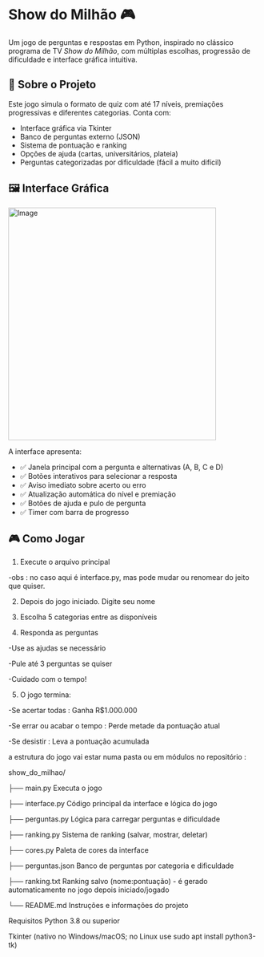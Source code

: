 # Show do Milhão 🎮

Um jogo de perguntas e respostas em Python, inspirado no clássico programa de TV *Show do Milhão*, com múltiplas escolhas, progressão de dificuldade e interface gráfica intuitiva.

## 📘 Sobre o Projeto

Este jogo simula o formato de quiz com até 17 níveis, premiações progressivas e diferentes categorias. Conta com:

- Interface gráfica via Tkinter
- Banco de perguntas externo (JSON)
- Sistema de pontuação e ranking
- Opções de ajuda (cartas, universitários, plateia)
- Perguntas categorizadas por dificuldade (fácil a muito difícil)

## 🖼 Interface Gráfica
<img width="415" height="464" alt="Image" src="https://github.com/user-attachments/assets/4db65b93-28ac-419d-8ae6-a90c3cc7c6ba" />

A interface apresenta:

- ✅ Janela principal com a pergunta e alternativas (A, B, C e D)
- ✅ Botões interativos para selecionar a resposta
- ✅ Aviso imediato sobre acerto ou erro
- ✅ Atualização automática do nível e premiação
- ✅ Botões de ajuda e pulo de pergunta
- ✅ Timer com barra de progresso

## 🎮 Como Jogar

1. Execute o arquivo principal

 -obs : no caso aqui é interface.py, mas pode mudar ou renomear do jeito que quiser. 

2. Depois do jogo iniciado. Digite seu nome

3. Escolha 5 categorias entre as disponíveis

4. Responda as perguntas

 -Use as ajudas se necessário

 -Pule até 3 perguntas se quiser

 -Cuidado com o tempo!

5. O jogo termina:

 -Se acertar todas : Ganha R$1.000.000

 -Se errar ou acabar o tempo : Perde metade da pontuação atual

 -Se desistir : Leva a pontuação acumulada

a estrutura do jogo vai estar numa pasta ou em módulos no repositório :

show_do_milhao/

├── main.py                Executa o jogo

├── interface.py           Código principal da interface e lógica do jogo

├── perguntas.py           Lógica para carregar perguntas e dificuldade

├── ranking.py             Sistema de ranking (salvar, mostrar, deletar)

├── cores.py               Paleta de cores da interface

├── perguntas.json         Banco de perguntas por categoria e dificuldade

├── ranking.txt            Ranking salvo (nome:pontuação) - é gerado automaticamente no jogo depois iniciado/jogado

└── README.md              Instruções e informações do projeto

Requisitos
Python 3.8 ou superior

Tkinter (nativo no Windows/macOS; no Linux use sudo apt install python3-tk)

